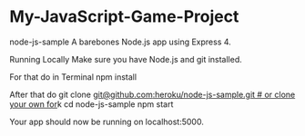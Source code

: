 # My-JavaScript-Game-Project

node-js-sample
A barebones Node.js app using Express 4.

Running Locally
Make sure you have Node.js and git installed.

For that do in Terminal
npm install

After that do
git clone [git@github.com:heroku/node-js-sample.git # or clone your own for](https://github.com/Bus-Station/My-JavaScript-Game-Project.git)k
cd node-js-sample
npm start

Your app should now be running on localhost:5000.
